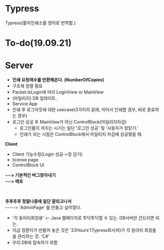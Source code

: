 # Typress
Typress(활자인쇄소를 영어로 번역함.)

# To-do(19.09.21)

**Server**<br>
===

- **인쇄 요청매수를 반환해온다. (NumberOfCopies)**
- 구조체 정렬 필요
- Packet.IsLogin에 따라 LoginView or MainView
- (마일리지) DB 업데이트.
- Service App
- 인쇄 후 로그아웃에 대한 usecase(3가지의 갈래, 이어서 인쇄할 경우, 바로 종료하는 경우)
- 로그인 성공 후 MainView가 아닌 ControlBlock(마일리지차감)
  - 로그인폼이 꺼지는 시기는 일단 '로그인 성공' 및 '사용자가 창닫기.'
  - 인쇄가 되는 시점은 ControlBlock에서 마일리지 차감에 성공했을 때.

**Client**<br>

- Client 기능수정(Login 성공->창 닫기)
- license page 
- ControlBlock UI

**---> 기본적인 버그찾아내기**<br>
**---> 배포**<br>

<br>

**추후추후 정말나중에 일단 잘되고나서**<br>
-----> 'AdminPage' 를 만들고 싶어졌다.

- '각 동아리회장용' <- Java 웹페이지로 투닥투닥할 수 있는. DB서버만 건드리면 되는.
- 지금 정환이가 만들어 놓은 것은 '22Hours'(Typress회사꺼)가 각 동아리 회장들을 관리하는 것. 'C#'
- 우리 DB에 접속하기 위함 
